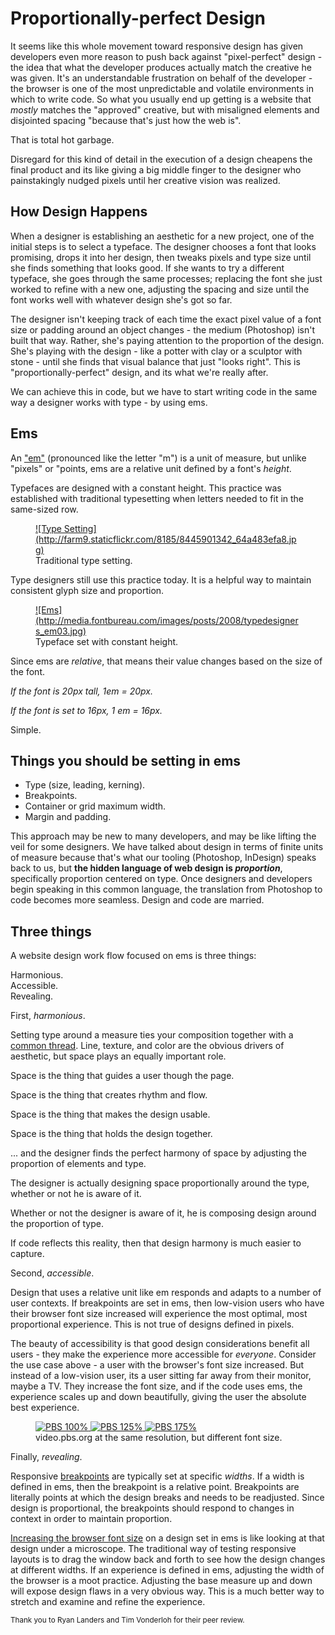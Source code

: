 # Proportionally-perfect Design

It seems like this whole movement toward responsive design has given developers even more reason to push back against "pixel-perfect" design - the idea that what the developer produces actually match the creative he was given. It's an understandable frustration on behalf of the developer - the browser is one of the most unpredictable and volatile environments in which to write code. So what you usually end up getting is a website that _mostly_ matches the "approved" creative, but with misaligned elements and disjointed spacing "because that's just how the web is".

That is total hot garbage.

Disregard for this kind of detail in the execution of a design cheapens the final product and its like giving a big middle finger to the designer who painstakingly nudged pixels until her creative vision was realized.


## How Design Happens
When a designer is establishing an aesthetic for a new project, one of the initial steps is to select a typeface. The designer chooses a font that looks promising, drops it into her design, then tweaks pixels and type size until she finds something that looks good. If she wants to try a different typeface, she goes through the same processes; replacing the font she just worked to refine with a new one, adjusting the spacing and size until the font works well with whatever design she's got so far.

The designer isn't keeping track of each time the exact pixel value of a font size or padding around an object changes - the medium (Photoshop) isn't built that way. Rather, she's paying attention to the proportion of the design. She's playing with the design - like a potter with clay or a sculptor with stone - until she finds that visual balance that just "looks right". This is "proportionally-perfect" design, and its what we're really after.

We can achieve this in code, but we have to start writing code in the same way a designer works with type - by using ems.

## Ems

An <a href="http://www.fontbureau.com/blog/the-em/" target="_blank">"em"</a> (pronounced like the letter "m") is a unit of measure, but unlike "pixels" or "points, ems are a relative unit defined by a font's _height_.

Typefaces are designed with a constant height. This practice was established with traditional typesetting when letters needed to fit in the same-sized row.

<figure>
	<a href="http://www.flickr.com/photos/7500409@N06/8445901342/" target="_blank">![Type Setting](http://farm9.staticflickr.com/8185/8445901342_64a483efa8.jpg)</a>
	<figcaption>Traditional type setting.</figcaption>
</figure>


Type designers still use this practice today. It is a helpful way to maintain consistent glyph size and proportion.

<figure>
	<a href="http://www.fontbureau.com/blog/the-em/" target="_blank">![Ems](http://media.fontbureau.com/images/posts/2008/typedesigners_em03.jpg)</a>
	<figcaption>Typeface set with constant height.</figcaption>
</figure>

Since ems are _relative_, that means their value changes based on the size of the font.

_If the font is 20px tall, 1em = 20px._

_If the font is set to 16px, 1 em = 16px._

Simple.

## Things you should be setting in ems

- Type (size, leading, kerning).
- Breakpoints.
- Container or grid maximum width.
- Margin and padding.

This approach may be new to many developers, and may be like lifting the veil for some designers. We have talked about design in terms of finite units of measure because that's what our tooling (Photoshop, InDesign) speaks back to us, but **the hidden language of web design is _proportion_**, specifically proportion centered on type. Once designers and developers begin speaking in this common language, the translation from Photoshop to code becomes more seamless. Design and code are married.


## Three things 

A website design work flow focused on ems is three things:

Harmonious.  
Accessible.  
Revealing.  

First, _harmonious_.

Setting type around a  measure ties your composition together with a <a href="http://modularscale.com/" target="_blank">common thread</a>. Line, texture, and color are the obvious drivers of aesthetic, but space plays an equally important role. 

Space is the thing that guides a user though the page.  

Space is the thing that creates rhythm and flow.

Space is the thing that makes the design usable.

Space is the thing that holds the design together.

... and the designer finds the perfect harmony of space by adjusting the proportion of elements and type.

The designer is actually designing space proportionally around the type, whether or not he is aware of it.

Whether or not the designer is aware of it, he is composing design around the proportion of type.

If code reflects this reality, then that design harmony is much easier to capture.

Second, _accessible_.

Design that uses a relative unit like em responds and adapts to a number of user contexts. If breakpoints are set in ems, then low-vision users who have their browser font size increased will experience the most optimal, most proportional experience. This is not true of designs defined in pixels.

The beauty of accessibility is that good design considerations benefit all users - they make the experience more accessible for _everyone_. Consider the use case above - a user with the browser's font size increased. But instead of a low-vision user, its a user sitting far away from their monitor, maybe a TV. They increase the font size, and if the code uses ems, the experience scales up and down beautifully, giving the user the absolute best experience.

<figure>
	<a href="http://video.pbs.org/" target="_blank" class="image-link">
		<img src="http://i.imgur.com/I3e87e1.jpg" alt="PBS 100%">
		<img src="http://i.imgur.com/R7p7cpo.jpg" alt="PBS 125%">
		<img src="http://i.imgur.com/Uw8L9Xb.jpg" alt="PBS 175%">
	</a>
	<figcaption>
		video.pbs.org at the same resolution, but different font size.
	</figcaption>
</figure>

Finally, _revealing_.

Responsive <a href="http://www.1stwebdesigner.com/design/overview-of-breakpoints-in-responsive-web-design/" target="_blank">breakpoints</a> are typically set at specific _widths_. If a width is defined in ems, then the breakpoint is a relative point. Breakpoints are literally points at which the design breaks and needs to be readjusted. Since design is proportional, the breakpoints should respond to changes in context in order to maintain proportion.

<a href="https://support.google.com/chrome/answer/96810?hl=en" target="_blank">Increasing the browser font size</a> on a design set in ems is like looking at that design under a microscope. The traditional way of testing responsive layouts is to drag the window back and forth to see how the design changes at different widths. If an experience is defined in ems, adjusting the width of the browser is a moot practice. Adjusting the base measure up and down will expose design flaws in a very obvious way. This is a much better way to stretch and examine and refine the experience.

<small class="footnote">Thank you to Ryan Landers and Tim Vonderloh for their peer review.</small>


